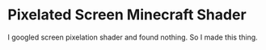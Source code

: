 <h1>Pixelated Screen Minecraft Shader</h1>
I googled screen pixelation shader and found nothing. So I made this thing. 
